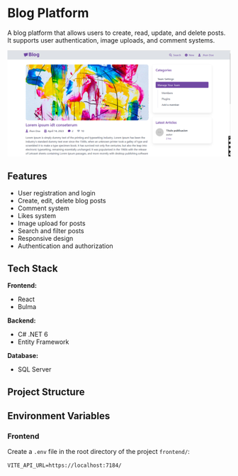 # Blog Platform

A blog platform that allows users to create, read, update, and delete posts. It supports user authentication, image uploads, and comment systems.

<img src="./images/home.png">

## Features

- User registration and login
- Create, edit, delete blog posts
- Comment system
- Likes system
- Image upload for posts
- Search and filter posts
- Responsive design
- Authentication and authorization

## Tech Stack

**Frontend:**
- React
- Bulma

**Backend:**
- C# .NET 6
- Entity Framework

**Database:**
- SQL Server


## Project Structure

## Environment Variables

### Frontend

Create a `.env` file in the root directory of the project `frontend/`:

```env
VITE_API_URL=https://localhost:7184/
```